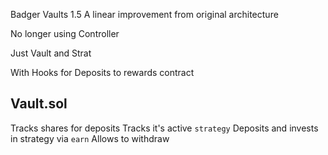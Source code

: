 Badger Vaults 1.5
A linear improvement from original architecture

No longer using Controller

Just Vault and Strat

With Hooks for Deposits to rewards contract


## Vault.sol

Tracks shares for deposits
Tracks it's active `strategy`
Deposits and invests in strategy via `earn`
Allows to withdraw